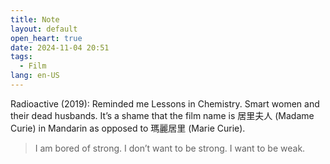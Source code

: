 ```yaml
---
title: Note
layout: default
open_heart: true
date: 2024-11-04 20:51
tags: 
  - Film
lang: en-US
---
```


Radioactive (2019): Reminded me Lessons in Chemistry. Smart women and their dead husbands. It’s a shame that the film name is 居里夫人 (Madame Curie) in Mandarin as opposed to 瑪麗居里 (Marie Curie).

> I am bored of strong. I don’t want to be strong. I want to be weak.

